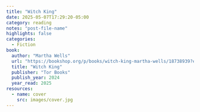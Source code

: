 ```yaml
---
title: "Witch King"
date: 2025-05-07T17:29:20-05:00
category: reading
notes: "post-file-name"
highlights: false
categories:
  - Fiction
book:
  author: "Martha Wells"
  url: "https://bookshop.org/p/books/witch-king-martha-wells/18738939?ean=9781250826817&next=t"
  title: "Witch King"
  publisher: "Tor Books"
  publish_year: 2024
  year_read: 2025
resources:
  - name: cover
    src: images/cover.jpg
---
```


